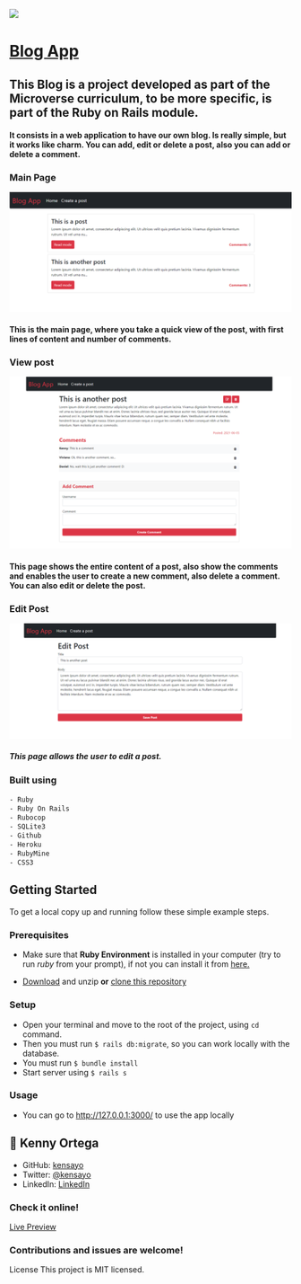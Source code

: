 ![](https://img.shields.io/badge/Microverse-blueviolet)

# [Blog App](https://kenny-blogapp.herokuapp.com/)

## This Blog is a project developed as part of the Microverse curriculum, to be more specific, is part of the Ruby on Rails module.

#### It consists in a web application to have our own blog. Is really simple, but it works like charm. You can add, edit or delete a post, also you can add or delete a comment.

### Main Page

![Screenshot](./screenshots/main.png)

#### This is the main page, where you take a quick view of the post, with first lines of content and number of comments.

### View post
![Screenshot](./screenshots/view-post.png)

#### This page shows the entire content of a post, also show the comments and enables the user to create a new comment, also delete a comment. You can also edit or delete the post.

### Edit Post
![Screenshot](./screenshots/edit-post.png)

##### This page allows the user to edit a post.

### Built using
    - Ruby
    - Ruby On Rails
    - Rubocop
    - SQLite3
    - Github
    - Heroku
    - RubyMine
    - CSS3

## Getting Started

To get a local copy up and running follow these simple example steps.

### Prerequisites

* Make sure that **Ruby Environment** is installed in your computer (try to run _ruby_ from your prompt), if not you can install it from [here.](https://www.ruby-lang.org/en/downloads/)

* [Download](https://github.com/kensayo/blogapp/archive/refs/heads/develop.zip) and unzip **or** [clone this repository](https://docs.github.com/es/github/creating-cloning-and-archiving-repositories/cloning-a-repository)


### Setup

- Open your terminal and move to the root of the project, using ```cd``` command.
- Then you must run ```$ rails db:migrate```, so you can work locally with the database.
- You must run ```$ bundle install```  
- Start server using ```$ rails s```

### Usage

- You can go to http://127.0.0.1:3000/ to use the app locally

## 👤 Kenny Ortega

- GitHub: [kensayo](https://github.com/kensayo)
- Twitter: [@kensayo](https://twitter.com/kensayo)
- LinkedIn: [LinkedIn](https://www.linkedin.com/in/kenny-ortega-3580aa33/)

### Check it online!

[Live Preview](https://kenny-blogapp.herokuapp.com/)

### Contributions and issues are welcome!

License
This project is MIT licensed.
